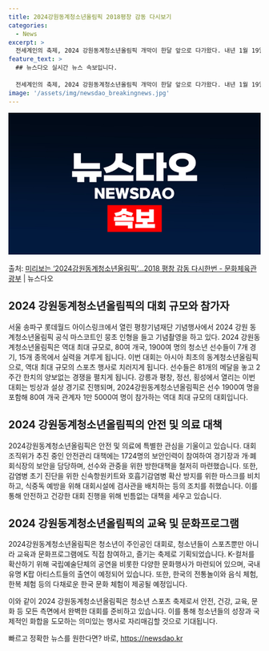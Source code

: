```yaml
---
title: 2024강원동계청소년올림픽 2018평창 감동 다시보기
categories:
  - News
excerpt: >
  전세계인의 축제, 2024 강원동계청소년올림픽 개막이 한달 앞으로 다가왔다. 내년 1월 19일부터 2월 1일…
feature_text: >
  ## 뉴스다오 실시간 뉴스 속보입니다.

  전세계인의 축제, 2024 강원동계청소년올림픽 개막이 한달 앞으로 다가왔다. 내년 1월 19일부터 2월 1일…
image: '/assets/img/newsdao_breakingnews.jpg'
---
```


![뉴스다오 속보](/assets/img/newsdao_breakingnews.jpg)

<p>출처: <a href="https://newsdao.kr/2871" rel="dofollow">미리보는 ‘2024강원동계청소년올림픽’…2018 평창 감동 다시한번 - 문화체육관광부</a> | 뉴스다오</p>

<h2 data-ke-size="size26">2024 강원동계청소년올림픽의 대회 규모와 참가자</h2>
서울 송파구 롯데월드 아이스링크에서 열린 평창기념재단 기념행사에서 2024 강원 동계청소년올림픽 공식 마스코트인 뭉초 인형을 들고 기념촬영을 하고 있다.
2024 강원동계청소년올림픽은 역대 최대 규모로, 80여 개국, 1900여 명의 청소년 선수들이 7개 경기, 15개 종목에서 실력을 겨루게 됩니다. 이번 대회는 아시아 최초의 동계청소년올림픽으로, 역대 최대 규모의 스포츠 행사로 치러지게 됩니다. 선수들은 81개의 메달을 놓고 2주간 한치의 양보없는 경쟁을 펼치게 됩니다. 강릉과 평창, 정선, 횡성에서 열리는 이번 대회는 빙상과 설상 경기로 진행되며, 2024강원동계청소년올림픽은 선수 1900여 명을 포함해 80여 개국 관계자 1만 5000여 명이 참가하는 역대 최대 규모의 대회입니다.

<h2 data-ke-size="size26">2024 강원동계청소년올림픽의 안전 및 의료 대책</h2>
2024강원동계청소년올림픽은 안전 및 의료에 특별한 관심을 기울이고 있습니다. 대회 조직위가 추진 중인 안전관리 대책에는 1724명의 보안인력이 참여하여 경기장과 개·폐회식장의 보안을 담당하며, 선수와 관중을 위한 방한대책을 철저히 마련했습니다. 또한, 감염병 초기 진단을 위한 신속항원키트와 호흡기감염병 확산 방지를 위한 마스크를 비치하고, 식중독 예방을 위해 대회시설에 검사관을 배치하는 등의 조치를 취했습니다. 이를 통해 안전하고 건강한 대회 진행을 위해 빈틈없는 대책을 세우고 있습니다.

<h2 data-ke-size="size26">2024 강원동계청소년올림픽의 교육 및 문화프로그램</h2>
2024강원동계청소년올림픽은 청소년이 주인공인 대회로, 청소년들이 스포츠뿐만 아니라 교육과 문화프로그램에도 직접 참여하고, 즐기는 축제로 기획되었습니다. K-컬처를 확산하기 위해 국립예술단체의 공연을 비롯한 다양한 문화행사가 마련되어 있으며, 국내 유명 K팝 아티스트들의 출연이 예정되어 있습니다. 또한, 한국의 전통놀이와 음식 체험, 한복 체험 등의 다채로운 한국 문화 체험이 제공될 예정입니다.

이와 같이 2024 강원동계청소년올림픽은 청소년 스포츠 축제로서 안전, 건강, 교육, 문화 등 모든 측면에서 완벽한 대회를 준비하고 있습니다. 이를 통해 청소년들의 성장과 국제적인 화합을 도모하는 의미있는 행사로 자리매김할 것으로 기대됩니다. 

빠르고 정확한 뉴스를 원한다면? 바로, <a href="https://newsdao.kr" rel="dofollow">https://newsdao.kr</a>


    

